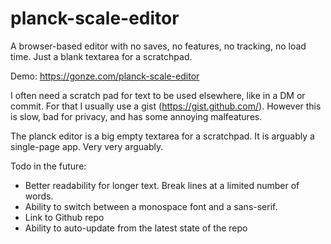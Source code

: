 # planck-scale-editor
A browser-based editor with no saves, no features, no tracking, no load time. Just a blank textarea for a scratchpad.

Demo: https://gonze.com/planck-scale-editor

I often need a scratch pad for text to be used elsewhere, like in a DM or commit. For that I usually use a gist (https://gist.github.com/). However this is slow, bad for privacy, and has some annoying malfeatures.

The planck editor is a big empty textarea for a scratchpad. It is arguably a single-page app. Very very arguably.

Todo in the future:
- Better readability for longer text. Break lines at a limited number of words.
- Ability to switch between a monospace font and a sans-serif.
- Link to Github repo
- Ability to auto-update from the latest state of the repo
